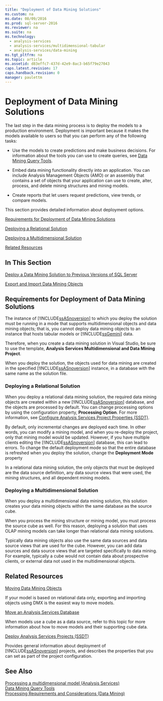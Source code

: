 ```yaml
---
title: "Deployment of Data Mining Solutions"
ms.custom: na
ms.date: 08/09/2016
ms.prod: sql-server-2016
ms.reviewer: na
ms.suite: na
ms.technology: 
  - analysis-services
  - analysis-services/multidimensional-tabular
  - analysis-services/data-mining
ms.tgt_pltfrm: na
ms.topic: article
ms.assetid: d83effc7-437d-42e9-8ac3-b65f79e27043
caps.latest.revision: 17
caps.handback.revision: 0
manager: paulettm
---
```

# Deployment of Data Mining Solutions
The last step in the data mining process is to deploy the models to a production environment. Deployment is important because it makes the models available to users so that you can perform any of the following tasks:  
  
-   Use the models to create predictions and make business decisions. For information about the tools you can use to create queries, see [Data Mining Query Tools](../../Topics/TopicNameNotContainA/Data-Mining-Query-Tools.md).  
  
-   Embed data mining functionality directly into an application. You can include Analysis Management Objects (AMO) or an assembly that contains a set of objects that your application can use to create, alter, process, and delete mining structures and mining models.  
  
-   Create reports that let users request predictions, view trends, or compare models.  
  
 This section provides detailed information about deployment options.  
  
 [Requirements for Deployment of Data Mining Solutions](#bkmk_Reqs)  
  
 [Deploying a Relational Solution](#bkmk_RelationalSltn)  
  
 [Deploying a Multidimensional Solution](#bkmk_MDSltn)  
  
 [Related Resources](#bkmk_Resources)  
  
## In This Section  
 [Deploy a Data Mining Solution to Previous Versions of SQL Server](../../Topics/TopicNameContainA/Deploy-a-Data-Mining-Solution-to-Previous-Versions-of-SQL-Server.md)  
  
 [Export and Import Data Mining Objects](../../Topics/TopicNameNotContainA/Export-and-Import-Data-Mining-Objects.md)  
  
##  <a name="bkmk_Reqs"></a> Requirements for Deployment of Data Mining Solutions  
 The instance of [!INCLUDE[ssASnoversion](../../Topics/TopicNameContainA/tokens/ssASnoversion_md.md)] to which you deploy the solution must be running in a mode that supports multidimensional objects and data mining objects; that is, you cannot deploy data mining objects to an instance that hosts tabular models or [!INCLUDE[ssGemini](../../Topics/TopicNameContainA/tokens/ssGemini_md.md)] data.  
  
 Therefore, when you create a data mining solution in Visual Studio, be sure to use the template, **Analysis Services Multidimensional and Data Mining Project**.  
  
 When you deploy the solution, the objects used for data mining are created in the specified [!INCLUDE[ssASnoversion](../../Topics/TopicNameContainA/tokens/ssASnoversion_md.md)] instance, in a database with the same name as the solution file.  
  
###  <a name="bkmk_RelationalSltn"></a> Deploying a Relational Solution  
 When you deploy a relational data mining solution, the required data mining objects are created within a new [!INCLUDE[ssASnoversion](../../Topics/TopicNameContainA/tokens/ssASnoversion_md.md)] database, and the objects are processed by default. You can change processing options by using the configuration property, **Processing Option**. For more information, see [Configure Analysis Services Project Properties (SSDT)](../../Topics/TopicNameNotContainA/Configure-Analysis-Services-Project-Properties--SSDT-.md).  
  
 By default, only incremental changes are deployed each time. In other words, you can modify a mining model, and when you re-deploy the project, only that mining model would be updated. However, if you have multiple clients editing the [!INCLUDE[ssASnoversion](../../Topics/TopicNameContainA/tokens/ssASnoversion_md.md)] database, this can lead to errors. To change the default deployment mode so that the entire database is refreshed when you deploy the solution, change the **Deployment Mode** property  
  
 In a relational data mining solution, the only objects that must be deployed are the data source definition, any data source views that were used, the mining structures, and all dependent mining models.  
  
###  <a name="bkmk_MDSltn"></a> Deploying a Multidimensional Solution  
 When you deploy a multidimensional data mining solution, this solution creates your data mining objects within the same database as the source cube.  
  
 When you process the mining structure or mining model, you must process the source cube as well. For this reason, deploying a solution that uses OLAP mining models can take longer than relational data mining solutions.  
  
 Typically data mining objects also use the same data sources and data source views that are used for the cube. However, you can add data sources and data source views that are targeted specifically to data mining. For example, typically a cube would not contain data about prospective clients, or external data not used in the multidimensional objects.  
  
##  <a name="bkmk_Resources"></a> Related Resources  
 [Moving Data Mining Objects](../../Topics/TopicNameNotContainA/Moving-Data-Mining-Objects.md)  
  
 If your model is based on relational data only, exporting and importing objects using DMX is the easiest way to move models.  
  
 [Move an Analysis Services Database](../../Topics/TopicNameNotContainA/Move-an-Analysis-Services-Database.md)  
  
 When models use a cube as a data source, refer to this topic for more information about how to move models and their supporting cube data.  
  
 [Deploy Analysis Services Projects (SSDT)](../../Topics/TopicNameNotContainA/Deploy-Analysis-Services-Projects--SSDT-.md)  
  
 Provides general information about deployment of [!INCLUDE[ssASnoversion](../../Topics/TopicNameContainA/tokens/ssASnoversion_md.md)] projects, and describes the properties that you can set as part of the project configuration.  
  
## See Also  
 [Processing a multidimensional model (Analysis Services)](../../Topics/TopicNameContainA/Processing-a-multidimensional-model--Analysis-Services-.md)   
 [Data Mining Query Tools](../../Topics/TopicNameNotContainA/Data-Mining-Query-Tools.md)   
 [Processing Requirements and Considerations (Data Mining)](../../Topics/TopicNameNotContainA/Processing-Requirements-and-Considerations--Data-Mining-.md)